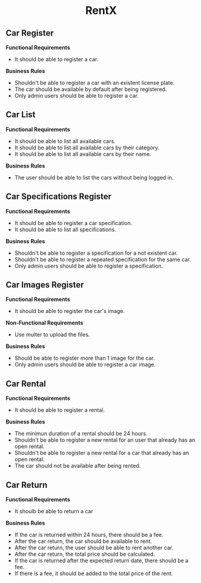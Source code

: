 <h1 align="center">RentX</h1>

## Car Register
**Functional Requirements**
- It should be able to register a car.

**Business Rules**
- Shouldn't be able to register a car with an existent license plate.
- The car should be available by default after being registered.
- Only admin users should be able to register a car.

## Car List
**Functional Requirements**
- It should be able to list all available cars.
- It should be able to list all available cars by their category.
- It should be able to list all available cars by their name.

**Business Rules**
- The user should be able to list the cars without being logged in.

## Car Specifications Register
**Functional Requirements**
- It should be able to register a car specification.
- It should be able to list all specifications.

**Business Rules**
- Shouldn't be able to register a specification for a not existent car.
- Shouldn't be able to register a repeated specification for the same car.
- Only admin users should be able to register a specification.

## Car Images Register
**Functional Requirements**
- It should be able to register the car's image.

**Non-Functional Requirements**
- Use multer to upload the files.

**Business Rules**
- Should be able to register more than 1 image for the car.
- Only admin users should be able to register a car image.

## Car Rental
**Functional Requirements**
- It should be able to register a rental.

**Business Rules**
- The minimun duration of a rental should be 24 hours.
- Shouldn't be able to register a new rental for an user that already has an open rental.
- Shouldn't be able to register a new rental for a car that already has an open rental.
- The car should not be available after being rented.

## Car Return
**Functional Requirements**
- It shoulb be able to return a car

**Business Rules**
- If the car is returned within 24 hours, there should be a fee.
- After the car return, the car should be available to rent.
- After the car return, the user should be able to rent another car.
- After the car return, the total price should be calculated.
- If the car is returned after the expected return date, there should be a fee.
- If there is a fee, it should be added to the total price of the rent.